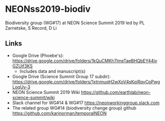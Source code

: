 # NEONss2019-biodiv

Biodiversity group (WG#17) at NEON Science Summit 2019 led by PL Zarnetske, S Record, D Li

## Links

* Google Drive (Phoebe's): https://drive.google.com/drive/folders/1kQuCMKh7lmeTaeBHQbEY44ivGZUif3KS
  * Includes data and manuscript(s)
* Google Drive (Science Summit Group 17 subdir): https://drive.google.com/drive/folders/1xtnmuqH2wXoV4sKoiRqyCpPwgLoqUv-3
* NEON Science Summit 2019 Wiki https://github.com/earthlab/neon-science-summit/wiki
* Slack channel for WG#14 & WG#17  https://neonworkinggroup.slack.com
* The related group WG#14 (biodiversity change group) github https://github.com/karinorman/temporalNEON
